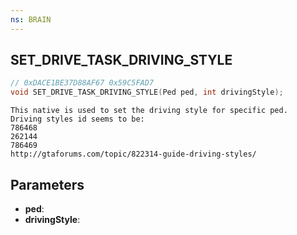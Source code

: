 ```yaml
---
ns: BRAIN
---
```

## SET_DRIVE_TASK_DRIVING_STYLE

```c
// 0xDACE1BE37D88AF67 0x59C5FAD7
void SET_DRIVE_TASK_DRIVING_STYLE(Ped ped, int drivingStyle);
```

```
This native is used to set the driving style for specific ped.  
Driving styles id seems to be:  
786468  
262144  
786469  
http://gtaforums.com/topic/822314-guide-driving-styles/  
```

## Parameters
* **ped**: 
* **drivingStyle**: 

